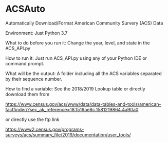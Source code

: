 # ACSAuto
 Automatically Download/Format American Community Survery (ACS) Data
 
 
 Environment: Just Python 3.7
 
 
 What to do before you run it: Change the year, level, and state in the ACS_API.py
 
 
 How to run it: Just run ACS_API.py using any of your Python IDE or command prompt.
 
 
 What will be the output: A folder including all the ACS variables separated by their sequence number.
 
 
 How to find a variable: See the 2018/2019 Lookup table or directly download them from 
 
 
 https://www.census.gov/acs/www/data/data-tables-and-tools/american-factfinder/?sec_ak_reference=18.1519ae8c.1581219864.4a90a0 
 
 
 or directly use the ftp link 
 
 
 https://www2.census.gov/programs-surveys/acs/summary_file/2019/documentation/user_tools/
 
 
 
 

